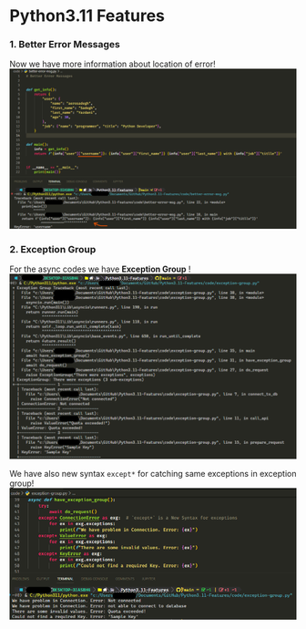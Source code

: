 # Python3.11 Features

### 1. Better Error Messages 
 Now we have more information about location of error!
![better-error-msg.png](./images/better-error-msg.png)


### 2. Exception Group 
For the async codes we have **Exception Group** !
![exception-group.png](./images/exception-group.png)

We have also new syntax `except*` for catching same exceptions in exception group!
![exception-group.png](./images/exception-group-except_star.png)